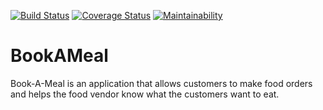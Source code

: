 [![Build Status](https://travis-ci.org/komsic/BookAMeal.svg?branch=develop)](https://travis-ci.org/komsic/BookAMeal) [![Coverage Status](https://coveralls.io/repos/github/komsic/BookAMeal/badge.svg?branch=develop)](https://coveralls.io/github/komsic/BookAMeal?branch=develop) [![Maintainability](https://api.codeclimate.com/v1/badges/605db976365287c83b7b/maintainability)](https://codeclimate.com/github/komsic/BookAMeal/maintainability)

# BookAMeal
Book-A-Meal is an application that allows customers to make food orders and helps the food vendor know what the customers want to eat.

